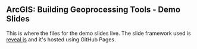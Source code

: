 ## ArcGIS: Building Geoprocessing Tools - Demo Slides
This is where the files for the demo slides live. The slide framework used is [reveal js](https://revealjs.com/) and it's hosted using GitHub Pages.
